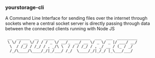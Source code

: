 ### yourstorage-cli
A Command Line Interface for sending files over the internet through sockets where a central socket server is directly passing through data between the connected clients running with Node JS

```
 __  ______  __  _____  ______________  ___  ___  _________
 \ \/ / __ \/ / / / _ \/ __/_  __/ __ \/ _ \/ _ |/ ___/ __/
  \  / /_/ / /_/ / , _/\ \  / / / /_/ / , _/ __ / (_ / _/  
  /_/\____/\____/_/|_/___/ /_/  \____/_/|_/_/ |_\___/___/  
                                                          
```
